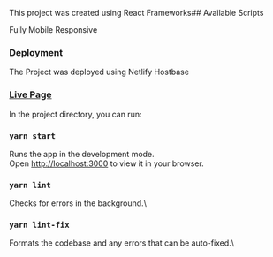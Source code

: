 This project was created using React Frameworks## Available Scripts

Fully Mobile Responsive

### Deployment
The Project was deployed using Netlify Hostbase

### [Live Page](https://bilalomari.netlify.app/)

In the project directory, you can run:

### `yarn start`

Runs the app in the development mode.\
Open [http://localhost:3000](http://localhost:3000) to view it in your browser.

### `yarn lint`

Checks for errors in the background.\

### `yarn lint-fix`

Formats the codebase and any errors that can be auto-fixed.\

